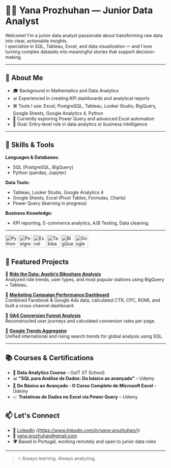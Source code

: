 # 👩‍💻 Yana Prozhuhan — Junior Data Analyst

Welcome! I'm a junior data analyst passionate about transforming raw data into clear, actionable insights.  
I specialize in SQL, Tableau, Excel, and data visualization — and I love turning complex datasets into meaningful stories that support decision-making.

---

## 💼 About Me

- 🎓 Background in Mathematics and Data Analytics
- 📊 Experienced in creating KPI dashboards and analytical reports
- 🛠 Tools I use: Excel, PostgreSQL, Tableau, Looker Studio, BigQuery, Google Sheets, Google Analytics 4, Python
- 🌱 Currently exploring Power Query and advanced Excel automation
- 🎯 Goal: Entry-level role in data analytics or business intelligence
---

## 🧠 Skills & Tools

**Languages & Databases:**
- SQL (PostgreSQL, BigQuery)
- Python (pandas, Jupyter)

**Data Tools:**
- Tableau, Looker Studio, Google Analytics 4
- Google Sheets, Excel (Pivot Tables, Formulas, Charts)
- Power Query (learning in progress)

**Business Knowledge:**
- KPI reporting, E-commerce analytics, A/B Testing, Data cleaning

---
  

<p align="left">
  <!-- Python -->
  <img src="https://cdn.jsdelivr.net/gh/devicons/devicon/icons/python/python-original.svg" title="Python" width="40" height="40"/>

  <!-- PostgreSQL -->
  <img src="https://cdn.jsdelivr.net/gh/devicons/devicon/icons/postgresql/postgresql-original.svg" title="PostgreSQL" width="40" height="40"/>

  <!-- Excel -->
  <img src="https://cdn.jsdelivr.net/gh/devicons/devicon/icons/microsoftsqlserver/microsoftsqlserver-plain.svg" title="Excel" width="40" height="40"/>

  <!-- Tableau -->
  <img src="https://upload.wikimedia.org/wikipedia/commons/4/4b/Tableau_Logo.png" title="Tableau" width="40" height="40"/>

  <!-- Google BigQuery -->
  <img src="https://www.vectorlogo.zone/logos/google_bigquery/google_bigquery-icon.svg" title="BigQuery" width="40" height="40"/>

  <!-- Google Analytics 4 -->
  <img src="https://www.gstatic.com/analytics-suite/header/suite/v2/ic_analytics.svg" title="Google Analytics 4" width="40" height="40"/>
</p>

## 🚀 Featured Projects

🔹 **[Ride the Data: Austin’s Bikeshare Analysis](https://github.com/Pro2610/austin-bikeshare-analysis)**  
Analyzed ride trends, user types, and most popular stations using BigQuery + Tableau.

🔹 **[Marketing Campaign Performance Dashboard](https://github.com/Pro2610/multi-channel-ads-analysis)**  
Combined Facebook & Google Ads data, calculated CTR, CPC, ROMI, and built a cross-channel dashboard.

🔹 **[GA4 Conversion Funnel Analysis](https://github.com/Pro2610/ga4-conversion-analysis)**  
Reconstructed user journeys and calculated conversion rates per page.

🔹 **[Google Trends Aggregator](https://github.com/Pro2610/google-trends-aggregator)**  
Unified international and rising search trends for global analysis using SQL.

---
## 📚 Courses & Certifications

- 🧠 **Data Analytics Course** – GoIT (IT School)
- 📊 **"SQL para Análise de Dados: Do básico ao avançado"** – Udemy
- 🧮 **Do Básico ao Avançado - O Curso Completo de Microsoft Excel** – Udemy
- 📈 **Tratativas de Dados no Excel via Power Query** – Udemy


## 📫 Let's Connect

- 💼 [LinkedIn](#) *((https://www.linkedin.com/in/yana-prozhuhan/))*
- 📧 yana.prozhuhan@gmail.com  
- 🌍 Based in Portugal, working remotely and open to junior data roles

---

> ⚡ Always learning. Always analyzing.
